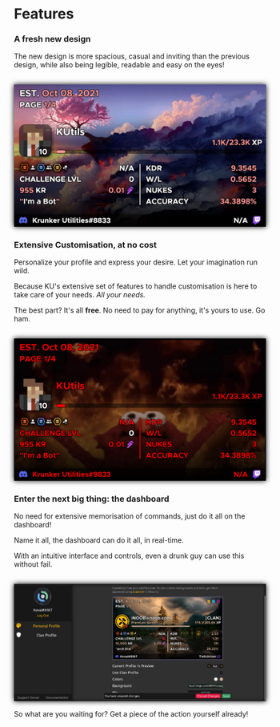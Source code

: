 # Features

### A fresh new design
The new design is more spacious, casual and inviting than the previous design, while also being legible, readable and easy on the eyes!

<br/>
<img src="_media/features_1.png" style="width: 600px; max-width: 100%; box-shadow: 0px 0px 10px #000;"/>

### Extensive Customisation, at no cost
Personalize your profile and express your desire. Let your imagination run wild.

Because KU's extensive set of features to handle customisation is here to take care of your needs. *All your needs.*

The best part? It's all **free**. No need to pay for anything, it's yours to use. Go ham.

<br/>
<img src="_media/features_2.png" style="width: 600px; max-width: 100%; box-shadow: 0px 0px 10px #000;"/>

### Enter the next big thing: the dashboard
No need for extensive memorisation of commands, just do it all on the dashboard!

Name it all, the dashboard can do it all, in real-time. 

With an intuitive interface and controls, even a drunk guy can use this without fail.

<br/>
<img src="_media/features_3.png" style="width: 600px; max-width: 100%; box-shadow: 0px 0px 10px #000;"/>

So what are you waiting for? Get a piece of the action yourself already!
